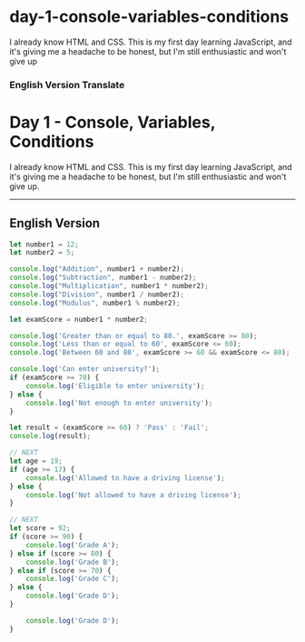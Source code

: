 # day-1-console-variables-conditions
I already know HTML and CSS. This is my first day learning JavaScript, and it's giving me a headache to be honest, but I'm still enthusiastic and won't give up

### English Version Translate
# Day 1 - Console, Variables, Conditions

I already know HTML and CSS. This is my first day learning JavaScript, and it's giving me a headache to be honest, but I'm still enthusiastic and won't give up.

---

## English Version

```javascript
let number1 = 12;
let number2 = 5;

console.log("Addition", number1 + number2);
console.log("Subtraction", number1 - number2);
console.log("Multiplication", number1 * number2);
console.log("Division", number1 / number2);
console.log("Modulus", number1 % number2);

let examScore = number1 * number2;

console.log('Greater than or equal to 80.', examScore >= 80);
console.log('Less than or equal to 60', examScore <= 60);
console.log('Between 60 and 80', examScore >= 60 && examScore <= 80);

console.log('Can enter university?');
if (examScore >= 70) {
    console.log('Eligible to enter university');
} else {
    console.log('Not enough to enter university');
}

let result = (examScore >= 60) ? 'Pass' : 'Fail';
console.log(result);

// NEXT
let age = 19;
if (age >= 17) {
    console.log('Allowed to have a driving license');
} else {
    console.log('Not allowed to have a driving license');
}

// NEXT
let score = 92;
if (score >= 90) {
    console.log('Grade A');
} else if (score >= 80) {
    console.log('Grade B');
} else if (score >= 70) {
    console.log('Grade C');
} else {
    console.log('Grade D');
}

    console.log('Grade D');
}

